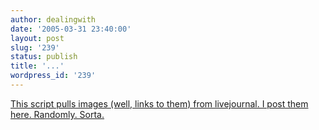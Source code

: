 ```yaml
---
author: dealingwith
date: '2005-03-31 23:40:00'
layout: post
slug: '239'
status: publish
title: '...'
wordpress_id: '239'
---
```


[This script pulls images (well, links to them) from livejournal. I post them
here. Randomly. Sorta.][1]

   [1]: http://lj-images.poisonkitty.net/

